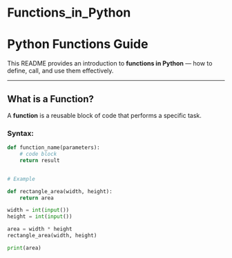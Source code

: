 # Functions_in_Python

# Python Functions Guide

This README provides an introduction to **functions in Python** — how to define, call, and use them effectively.

---

## What is a Function?

A **function** is a reusable block of code that performs a specific task.

### Syntax:
```python
def function_name(parameters):
    # code block
    return result


# Example

def rectangle_area(width, height):
    return area

width = int(input())
height = int(input())

area = width * height
rectangle_area(width, height)

print(area)
